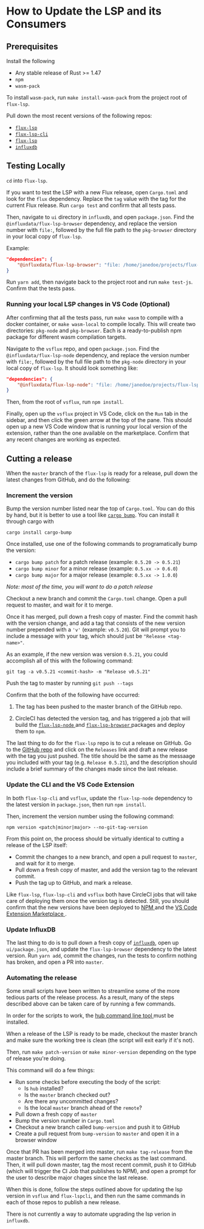 # How to Update the LSP and its Consumers

## Prerequisites

Install the following

- Any stable release of Rust >= 1.47
- `npm`
- `wasm-pack`

To install `wasm-pack`, run `make install-wasm-pack` from the project root of `flux-lsp`.

Pull down the most recent versions of the following repos:
- [ `flux-lsp` ](https://www.github.com/influxdata/flux-lsp)
- [ `flux-lsp-cli` ](https://www.github.com/influxdata/flux-lsp-cli)
- [ `flux-lsp` ](https://www.github.com/influxdata/vsflux)
- [ `influxdb` ](https://www.github.com/influxdata/influxdb)

## Testing Locally

`cd` into `flux-lsp`.

If you want to test the LSP with a new Flux release, open `Cargo.toml` and look for the `flux` dependency. Replace the `tag` value with the tag for the current Flux release. Run `cargo test` and confirm that all tests pass.

Then, navigate to `ui` directory in `influxdb`, and open `package.json`. Find the `@influxdata/flux-lsp-browser` dependency, and replace the version number with `file:`, followed by the full file path to the `pkg-browser` directory in your local copy of `flux-lsp`.

Example:

```json
"dependencies": {
    "@influxdata/flux-lsp-browser": "file: /home/janedoe/projects/flux-lsp/pkg-browser"
}
```

Run `yarn add`, then navigate back to the project root and run `make test-js`. Confirm that the tests pass.

### Running your local LSP changes in VS Code (Optional)

After confirming that all the tests pass, run `make wasm` to compile with a docker container, or `make wasm-local` to compile locally. This will create two directories: `pkg-node` and `pkg-browser`. Each is a ready-to-publish npm package for different wasm compilation targets.

Navigate to the `vsflux` repo, and open `package.json`. Find the `@influxdata/flux-lsp-node` dependency, and replace the version number with `file:`, followed by the full file path to the `pkg-node` directory in your local copy of `flux-lsp`. It should look something like:

```json
"dependencies": {
    "@influxdata/flux-lsp-node": "file: /home/janedoe/projects/flux-lsp/pkg-node"
}
```

Then, from the root of `vsflux`, run `npm install`. 

Finally, open up the `vsflux` project in VS Code, click on the `Run` tab in the sidebar, and then click the green arrow at the top of the pane. This should open up a new VS Code window that is running your local version of the extension, rather than the one available on the marketplace. Confirm that any recent changes are working as expected.

## Cutting a release

When the `master` branch of the `flux-lsp` is ready for a release, pull down the latest changes from GitHub, and do the following:

### Increment the version

Bump the version number listed near the top of `Cargo.toml`. You can do this by hand, but it is better to use a tool like [`cargo bump`](https://github.com/wraithan/cargo-bump). You can install it through cargo with 
```
cargo install cargo-bump
```

Once installed, use one of the following commands to programatically bump the version:

- `cargo bump patch` for a patch release (example: `0.5.20 -> 0.5.21`)
- `cargo bump minor` for a minor release (example: `0.5.xx -> 0.6.0`)
- `cargo bump major` for a major release (example: `0.5.xx -> 1.0.0`)

*Note: most of the time, you will want to do a patch release*

Checkout a new branch and commit the `Cargo.toml` change. Open a pull request to master, and wait for it to merge.

Once it has merged, pull down a fresh copy of master. Find the commit hash with the version change, and add a tag that consists of the new version number prepended with a `'v'` (example: `v0.5.20`). Git will prompt you to include a message with your tag, which should just be `"Release <tag-name>"`.

As an example, if the new version was version `0.5.21`, you could accomplish all of this with the following command:

```
git tag -a v0.5.21 <commit-hash> -m "Release v0.5.21"
```

Push the tag to master by running `git push --tags`

Confirm that the both of the following have occurred:

1. The tag has been pushed to the master branch of the GitHub repo.

2. CircleCI has detected the version tag, and has triggered a job that will build the [ `flux-lsp-node` ](https://www.npmjs.com/package/@influxdata/flux-lsp-node) and [ `flux-lsp-browser` ](https://www.npmjs.com/package/@influxdata/flux-lsp-browser) packages and deploy them to `npm`.

The last thing to do for the `flux-lsp` repo is to cut a release on GitHub. Go to the [GitHub repo](https://www.github.com/influxdata/flux-lsp) and click on the `Releases` link and draft a new release with the tag you just pushed. The title should be the same as the messaage you included with your tag (e.g. `Release 0.5.21`), and the description should include a brief summary of the changes made since the last release.

### Update the CLI and the VS Code Extension

In both `flux-lsp-cli` and `vsflux`, update the `flux-lsp-node` dependency to the latest version in `package.json`, then run `npm install`. 

Then, increment the version number using the following command:

`npm version <patch|minor|major> --no-git-tag-version`

From this point on, the process should be virtually identical to cutting a release of the LSP itself:

- Commit the changes to a new branch, and open a pull request to `master`, and wait for it to merge.
- Pull down a fresh copy of master, and add the version tag to the relevant commit.
- Push the tag up to GitHub, and mark a release.

Like `flux-lsp`, `flux-lsp-cli` and `vsflux` both have CircleCI jobs that will take care of deploying them once the version tag is detected. Still, you should confirm that the new versions have been deployed to [ NPM ](https://www.npmjs.com/package/@influxdata/flux-lsp-cli) and the [ VS Code Extension Marketplace ](https://marketplace.visualstudio.com/items?itemName=influxdata.flux).

### Update InfluxDB

The last thing to do is to pull down a fresh copy of [`influxdb`](https://github.com/influxdata/influxdb), open up `ui/package.json`, and update the `flux-lsp-browser` dependency to the latest version. Run `yarn add`, commit the changes, run the tests to confirm nothing has broken, and open a PR into `master`.

### Automating the release

Some small scripts have been written to streamline some of the more tedious parts of the release process. As a result, many of the steps described above can be taken care of by running a few commands.

In order for the scripts to work, the [ hub command line tool ](https://github.com/github/hub) must be installed.

When a release of the LSP is ready to be made, checkout the master branch and make sure the working tree is clean (the script will exit early if it's not).

Then, run `make patch-version` or `make minor-version` depending on the type of release you're doing.

This command will do a few things:

- Run some checks before executing the body of the script:
	- Is `hub` installed?
	- Is the `master` branch checked out?
	- Are there any uncommitted changes?
	- Is the local `master` branch ahead of the `remote`?
- Pull down a fresh copy of `master`
- Bump the version number in `Cargo.toml`
- Checkout a new branch called `bump-version` and push it to GitHub
- Create a pull request from `bump-version` to `master` and open it in a browser window

Once that PR has been merged into master, run `make tag-release` from the master branch. This will perform the same checks as the last command. Then, it will pull down master, tag the most recent commit, push it to GitHub (which will trigger the CI Job that publishes to NPM), and open a prompt for the user to describe major chages since the last release.

When this is done, follow the steps outlined above for updating the lsp version in `vsflux` and `flux-lspcli`, and then run the same commands in each of those repos to publish a new release.

There is not currently a way to automate upgrading the lsp verion in `influxdb`.
